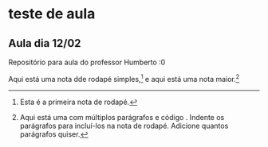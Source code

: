 # teste de aula
## Aula dia 12/02

Repositório para aula do professor Humberto :0

Aqui está uma nota dde rodapé simples,[^1] e aqui está uma nota maior.[^notamaior]

[^1]: Esta é a primeira nota de rodapé.

[^notamaior]: Aqui está uma com múltiplos parágrafos e código . 
  Indente os parágrafos para incluí-los na nota de rodapé.
  Adicione quantos parágrafos quiser.
